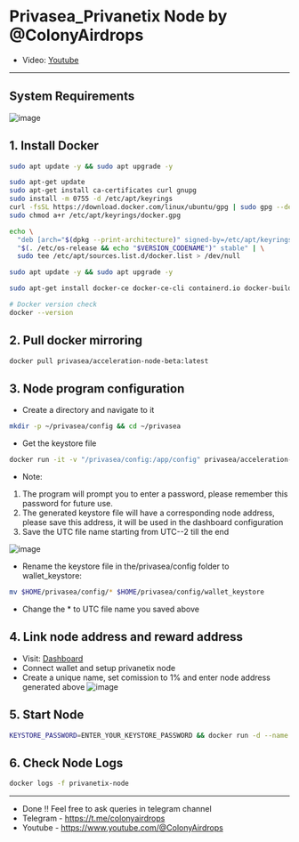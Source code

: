 # Privasea_Privanetix Node by @ColonyAirdrops

- Video: [Youtube]()
---

## System Requirements
![image](https://github.com/user-attachments/assets/377ad007-e416-442f-b01c-415158cf6c29)

## 1. Install Docker
```bash
sudo apt update -y && sudo apt upgrade -y

sudo apt-get update
sudo apt-get install ca-certificates curl gnupg
sudo install -m 0755 -d /etc/apt/keyrings
curl -fsSL https://download.docker.com/linux/ubuntu/gpg | sudo gpg --dearmor -o /etc/apt/keyrings/docker.gpg
sudo chmod a+r /etc/apt/keyrings/docker.gpg

echo \
  "deb [arch="$(dpkg --print-architecture)" signed-by=/etc/apt/keyrings/docker.gpg] https://download.docker.com/linux/ubuntu \
  "$(. /etc/os-release && echo "$VERSION_CODENAME")" stable" | \
  sudo tee /etc/apt/sources.list.d/docker.list > /dev/null

sudo apt update -y && sudo apt upgrade -y

sudo apt-get install docker-ce docker-ce-cli containerd.io docker-buildx-plugin docker-compose-plugin

# Docker version check
docker --version
```

## 2. Pull docker mirroring
```bash
docker pull privasea/acceleration-node-beta:latest
```

## 3. Node program configuration
- Create a directory and navigate to it
```bash
mkdir -p ~/privasea/config && cd ~/privasea
```
- Get the keystore file
```bash
docker run -it -v "/privasea/config:/app/config" privasea/acceleration-node-beta:latest ./node-calc new_keystore
```
- Note:
1. The program will prompt you to enter a password, please remember this password for future use.
2. The generated keystore file will have a corresponding node address, please save this address, it will be used in the dashboard configuration
3. Save the UTC file name starting from UTC--2 till the end

![image](https://github.com/user-attachments/assets/1df8fcf7-9200-4b2c-b58d-b478e7e36aa8)

- Rename the keystore file in the/privasea/config folder to wallet_keystore:
```bash
mv $HOME/privasea/config/* $HOME/privasea/config/wallet_keystore
```
- Change the * to UTC file name you saved above

## 4. Link node address and reward address
- Visit: [Dashboard](https://deepsea-beta.privasea.ai/privanetixNode)
- Connect wallet and setup privanetix node
- Create a unique name, set comission to 1% and enter node address generated above
![image](https://github.com/user-attachments/assets/a8d875aa-a011-4c5a-b267-9b6fec83d81b)

## 5. Start Node
```bash
KEYSTORE_PASSWORD=ENTER_YOUR_KEYSTORE_PASSWORD && docker run -d --name privanetix-node -v "$HOME/privasea/config:/app/config" -e KEYSTORE_PASSWORD=$KEYSTORE_PASSWORD privasea/acceleration-node-beta:latest
```

## 6. Check Node Logs
```bash
docker logs -f privanetix-node
```

---
- Done !! Feel free to ask queries in telegram channel
- Telegram - https://t.me/colonyairdrops
- Youtube - https://www.youtube.com/@ColonyAirdrops
